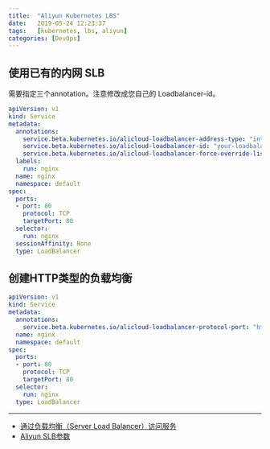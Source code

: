 ```yaml
---
title:  "Aliyun Kubernetes LBS"
date:   2019-05-24 12:23:37
tags:   [kubernetes, lbs, aliyun]
categories: [DevOps]
---
```


## 使用已有的内网 SLB

需要指定三个annotation。注意修改成您自己的 Loadbalancer-id。

```yaml
apiVersion: v1
kind: Service
metadata:
  annotations:
    service.beta.kubernetes.io/alicloud-loadbalancer-address-type: "intranet"
    service.beta.kubernetes.io/alicloud-loadbalancer-id: "your-loadbalancer-id"
    service.beta.kubernetes.io/alicloud-loadbalancer-force-override-listeners: "true" 
  labels:
    run: nginx
  name: nginx
  namespace: default
spec:
  ports:
  - port: 80
    protocol: TCP
    targetPort: 80
  selector:
    run: nginx
  sessionAffinity: None
  type: LoadBalancer
```

## 创建HTTP类型的负载均衡

```yaml
apiVersion: v1
kind: Service
metadata:
  annotations:
    service.beta.kubernetes.io/alicloud-loadbalancer-protocol-port: "http:80"
  name: nginx
  namespace: default
spec:
  ports:
  - port: 80
    protocol: TCP
    targetPort: 80
  selector:
    run: nginx
  type: LoadBalancer
```

---
- [通过负载均衡（Server Load Balancer）访问服务](https://help.aliyun.com/document_detail/86531.html)
- [Aliyun SLB参数](https://help.aliyun.com/document_detail/53759.html)
